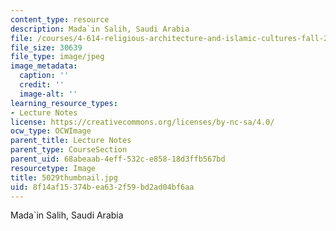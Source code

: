 ```yaml
---
content_type: resource
description: Mada`in Salih, Saudi Arabia
file: /courses/4-614-religious-architecture-and-islamic-cultures-fall-2002/8f14af15374bea632f59bd2ad04bf6aa_5029thumbnail.jpg
file_size: 30639
file_type: image/jpeg
image_metadata:
  caption: ''
  credit: ''
  image-alt: ''
learning_resource_types:
- Lecture Notes
license: https://creativecommons.org/licenses/by-nc-sa/4.0/
ocw_type: OCWImage
parent_title: Lecture Notes
parent_type: CourseSection
parent_uid: 68abeaab-4eff-532c-e858-18d3ffb567bd
resourcetype: Image
title: 5029thumbnail.jpg
uid: 8f14af15-374b-ea63-2f59-bd2ad04bf6aa
---
```

Mada`in Salih, Saudi Arabia